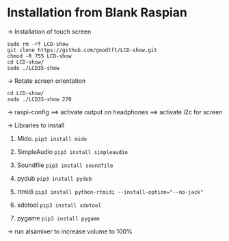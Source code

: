 # Installation from Blank Raspian

-> Installation of touch screen

```
sudo rm -rf LCD-show
git clone https://github.com/goodtft/LCD-show.git
chmod -R 755 LCD-show
cd LCD-show/
sudo ./LCD35-show
```

-> Rotate screen orientation

```
cd LCD-show/
sudo ./LCD35-show 270
```

-> raspi-config
    ==> activate output on headphones
    ==> activate i2c for screen


-> Libraries to install

1. Mido.
`pip3 install mido`

2. SimpleAudio
`pip3 install simpleaudio`

3. Soundfile
`pip3 install soundfile`

4. pydub
`pip3 install pydub`

5. rtmidi
`pip3 install python-rtmidi --install-option="--no-jack"`

6. xdotool
`pip3 install xdotool`

7. pygame
`pip3 install pygame`


-> run alsamixer to increase volume to 100%